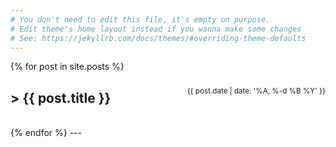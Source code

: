 ```yaml
---
# You don't need to edit this file, it's empty on purpose.
# Edit theme's home layout instead if you wanna make some changes
# See: https://jekyllrb.com/docs/themes/#overriding-theme-defaults
---
```

{% for post in site.posts %}
<div style="float:right; margin-top: 10px;">
  <small>{{ post.date | date: '%A, %-d %B %Y' }}</small></div>
  <h2><a style="text-decoration:none;" href="{{ post.url }}">> {{ post.title }}</a></h2>
  <div onclick="window.location='{{ post.url }}';" style="cursor: pointer; text-decoration:none; color: white" >{{ post.excerpt }}</div>
{% endfor %}
---
